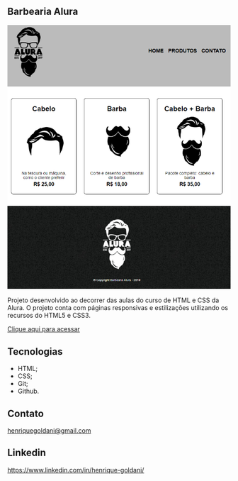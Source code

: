 ## Barbearia Alura

![preview](./.github/preview.png)

Projeto desenvolvido ao decorrer das aulas do curso de HTML e CSS da Alura. O projeto conta com páginas responsivas e estilizações utilizando os recursos do HTML5 e CSS3.

[Clique aqui para acessar](https://henriquegoldani.github.io/Explorer/)

## Tecnologias

- HTML;
- CSS;
- Git;
- Github.

## Contato

henriquegoldani@gmail.com

## Linkedin 

https://www.linkedin.com/in/henrique-goldani/